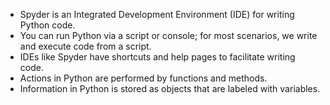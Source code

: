 - Spyder is an Integrated Development Environment (IDE) for writing Python code. 
- You can run Python via a script or console; for most scenarios, we write 
and execute code from a script. 
- IDEs like Spyder have shortcuts and help pages to facilitate writing code. 
- Actions in Python are performed by functions and methods. 
- Information in Python is stored as objects that are labeled with variables. 
